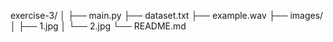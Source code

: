 exercise-3/
│
├── main.py 
├── dataset.txt
├── example.wav
├── images/
│ ├── 1.jpg
│ └── 2.jpg
└── README.md
